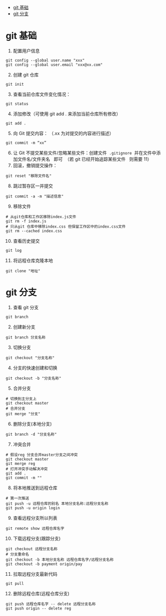 <!-- TOC Marked -->

+ [git 基础](#git-基础)
+ [git 分支](#git-分支)

<!-- /TOC -->

# git 基础

1. 配置用户信息

```git
git config --global user.name "xxx"
git config --global user.email "xxx@xx.com"
```

2. 创建 git 仓库

```git
git init
```

3. 查看当前仓库文件变化情况：

```git
git status
```

4. 添加修改（可使用 git add . 来添加当前仓库所有修改）

```git
git add .
```

5. 向 Git 提交内容： （.xx 为对提交的内容进行描述）

```git
git commit -m “xx”
```

6. 让 Git 不提交某些文件/忽略某些文件：创建文件  `.gitignore`  并在文件中添加文件名/文件夹名   即可  （若 git 已经开始追踪某些文件   则需要 11）
7. 回滚，撤销提交操作：

```git
git reset "移除文件名" 
```

8. 跳过暂存区一并提交

```git
git commit -a -m "描述信息"
```

9. 移除文件

```git
# 从git仓库和工作区移除index.js文件
git rm -f index.js
# 只从git 仓库中移除index.css 但保留工作区中的index.css文件
git rm --cached index.css
```

10. 查看历史提交

```git
git log
```

11. 将远程仓库克隆本地

```git
git clone "地址"
```

# git 分支

1. 查看 git 分支

```git
git branch
```

2. 创建新分支

```git
git branch 分支名称
```

3. 切换分支

```git
git checkout "分支名称"
```

4. 分支的快速创建和切换

```git
git checkout -b "分支名称"
```

5. 合并分支

```git
# 切换到主分支上
git checkout master
# 合并分支
git merge "分支"
```

6. 删除分支(本地分支)

```git
git branch -d "分支名称"
```

7. 冲突合并

```git
# 假设reg 分支合并master分支之间冲突
git checkout master
git merge reg
# 打开冲突手动解决冲突
git add .
git commit -m ""
```

8. 将本地推送到远程仓库

```git
# 第一次推送
git push -u 远程仓库的别名 本地分支名称:远程分支名称
git push -u origin login
```

9. 查看远程分支所以列表

```git
git remote show 远程仓库名字
```

10. 下载远程分支(跟踪分支)

```git
git checkout 远程分支名称
# 分支重命名
git checkout -b 本地分支名称 远程仓库名字/远程分支名称
git checkout -b payment origin/pay
```

11. 拉取远程分支最新代码

```git
git pull
```

12. 删除远程仓库(远程仓库分支)

```git
git push 远程仓库名字 -- delete 远程分支名称
git push origin -- delete reg
```
